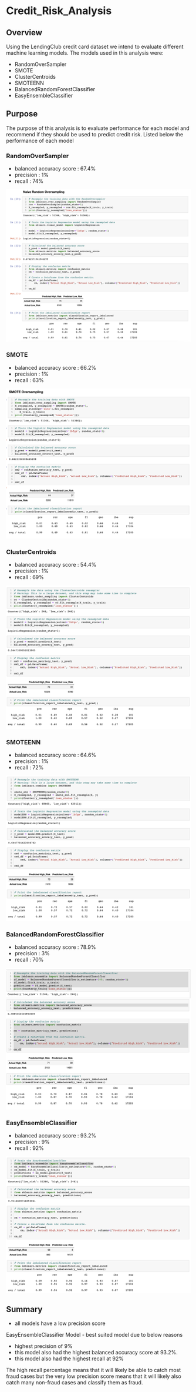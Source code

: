 # Credit_Risk_Analysis

## Overview
Using the LendingClub credit card dataset we intend to evaluate different machine learning models. 
The models used in this analysis were:

- RandomOverSampler
- SMOTE
- ClusterCentroids
- SMOTEENN
- BalancedRandomForestClassifier
- EasyEnsembleClassifier

## Purpose
The purpose of this analysis is to evaluate performance for each model and recommend if they should be used to predict credit risk. Listed below the performance of each model

### RandomOverSampler
- balanced accuracy score : 67.4%
- precision : 1%
- recall : 74%

![RandomOverSampler](https://github.com/gopivasanth/Credit_Risk_Analysis/blob/4a34012e503d64fd0a626d63e66ea9f54c1fed92/Images/RandomOverSampler.png)

### SMOTE
- balanced accuracy score : 66.2%
- precision : 1%
- recall : 63%

![Smote](https://github.com/gopivasanth/Credit_Risk_Analysis/blob/4a34012e503d64fd0a626d63e66ea9f54c1fed92/Images/SMOTE.png)

### ClusterCentroids
- balanced accuracy score : 54.4%
- precision : 1%
- recall : 69%

![ClusterCentroids](https://github.com/gopivasanth/Credit_Risk_Analysis/blob/4a34012e503d64fd0a626d63e66ea9f54c1fed92/Images/ClusterCentroids.png)

### SMOTEENN
- balanced accuracy score : 64.6%
- precision : 1%
- recall : 72%

![SMOTEENN](https://github.com/gopivasanth/Credit_Risk_Analysis/blob/bc75d86cd898465747c806fbfa24da98e468a7de/Images/SMOTEEN.png)

### BalancedRandomForestClassifier
- balanced accuracy score : 78.9%
- precision : 3%
- recall : 70%

![BalancedRandomForestClassifier](https://github.com/gopivasanth/Credit_Risk_Analysis/blob/4a34012e503d64fd0a626d63e66ea9f54c1fed92/Images/BalancedRandomForestClassifier.png)

### EasyEnsembleClassifier
- balanced accuracy score : 93.2%
- precision : 9%
- recall : 92%

![EasyEnsembleClassifier](https://github.com/gopivasanth/Credit_Risk_Analysis/blob/4a34012e503d64fd0a626d63e66ea9f54c1fed92/Images/EasyEnsembleClassifier.png)

## Summary
- all models have a low precision score

EasyEnsembleClassifier Model - best suited model due to below reasons
- highest precision of 9%
- this model also had the highest balanced accuracy score at 93.2%. 
- this model also had the highest recall at 92%

The high recall percentage means that it will likely be able to catch most fraud cases but the very low precision score means that it will likely also catch many non-fraud cases and classify them as fraud. 